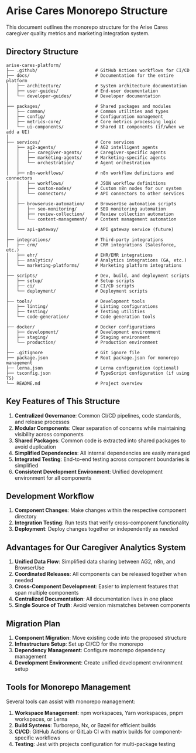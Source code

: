 # Arise Cares Monorepo Structure

This document outlines the monorepo structure for the Arise Cares caregiver quality metrics and marketing integration system.

## Directory Structure

```
arise-cares-platform/
├── .github/                      # GitHub Actions workflows for CI/CD
├── docs/                         # Documentation for the entire platform
│   ├── architecture/             # System architecture documentation
│   ├── user-guides/              # End-user documentation
│   └── developer-guides/         # Developer documentation
│
├── packages/                     # Shared packages and modules
│   ├── common/                   # Common utilities and types
│   ├── config/                   # Configuration management
│   ├── metrics-core/             # Core metrics processing logic
│   └── ui-components/            # Shared UI components (if/when we add a UI)
│
├── services/                     # Core services
│   ├── ag2-agents/               # AG2 intelligent agents
│   │   ├── caregiver-agents/     # Caregiver-specific agents
│   │   ├── marketing-agents/     # Marketing-specific agents
│   │   └── orchestration/        # Agent orchestration
│   │
│   ├── n8n-workflows/            # n8n workflow definitions and connectors
│   │   ├── workflows/            # JSON workflow definitions
│   │   ├── custom-nodes/         # Custom n8n nodes for our system
│   │   └── connectors/           # API connectors to other services
│   │
│   ├── browseruse-automation/    # BrowserUse automation scripts
│   │   ├── seo-monitoring/       # SEO monitoring automation
│   │   ├── review-collection/    # Review collection automation
│   │   └── content-management/   # Content management automation
│   │
│   └── api-gateway/              # API gateway service (future)
│
├── integrations/                 # Third-party integrations
│   ├── crm/                      # CRM integrations (Salesforce, etc.)
│   ├── ehr/                      # EHR/EMR integrations
│   ├── analytics/                # Analytics integrations (GA, etc.)
│   └── marketing-platforms/      # Marketing platform integrations
│
├── scripts/                      # Dev, build, and deployment scripts
│   ├── setup/                    # Setup scripts
│   ├── ci/                       # CI/CD scripts
│   └── deployment/               # Deployment scripts
│
├── tools/                        # Development tools
│   ├── linting/                  # Linting configurations
│   ├── testing/                  # Testing utilities
│   └── code-generation/          # Code generation tools
│
├── docker/                       # Docker configurations
│   ├── development/              # Development environment
│   ├── staging/                  # Staging environment
│   └── production/               # Production environment
│
├── .gitignore                    # Git ignore file
├── package.json                  # Root package.json for monorepo management
├── lerna.json                    # Lerna configuration (optional)
├── tsconfig.json                 # TypeScript configuration (if using TS)
└── README.md                     # Project overview
```

## Key Features of This Structure

1. **Centralized Governance**: Common CI/CD pipelines, code standards, and release processes
2. **Modular Components**: Clear separation of concerns while maintaining visibility across components
3. **Shared Packages**: Common code is extracted into shared packages to avoid duplication
4. **Simplified Dependencies**: All internal dependencies are easily managed
5. **Integrated Testing**: End-to-end testing across component boundaries is simplified
6. **Consistent Development Environment**: Unified development environment for all components

## Development Workflow

1. **Component Changes**: Make changes within the respective component directory
2. **Integration Testing**: Run tests that verify cross-component functionality
3. **Deployment**: Deploy changes together or independently as needed

## Advantages for Our Caregiver Analytics System

1. **Unified Data Flow**: Simplified data sharing between AG2, n8n, and BrowserUse
2. **Coordinated Releases**: All components can be released together when needed
3. **Cross-Component Development**: Easier to implement features that span multiple components
4. **Centralized Documentation**: All documentation lives in one place
5. **Single Source of Truth**: Avoid version mismatches between components

## Migration Plan

1. **Component Migration**: Move existing code into the proposed structure
2. **Infrastructure Setup**: Set up CI/CD for the monorepo
3. **Dependency Management**: Configure monorepo dependency management
4. **Development Environment**: Create unified development environment setup

## Tools for Monorepo Management

Several tools can assist with monorepo management:

1. **Workspace Management**: npm workspaces, Yarn workspaces, pnpm workspaces, or Lerna
2. **Build Systems**: Turborepo, Nx, or Bazel for efficient builds
3. **CI/CD**: GitHub Actions or GitLab CI with matrix builds for component-specific workflows
4. **Testing**: Jest with projects configuration for multi-package testing
